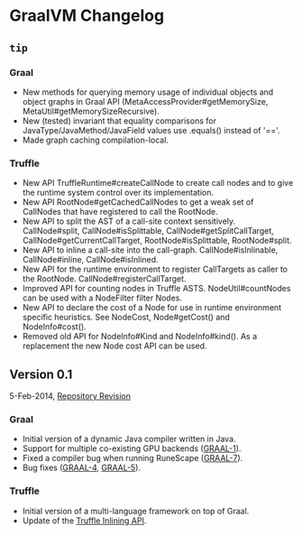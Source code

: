 # GraalVM Changelog

## `tip`
### Graal
* New methods for querying memory usage of individual objects and object graphs in Graal API (MetaAccessProvider#getMemorySize, MetaUtil#getMemorySizeRecursive).
* New (tested) invariant that equality comparisons for JavaType/JavaMethod/JavaField values use .equals() instead of '=='.
* Made graph caching compilation-local.

### Truffle
* New API TruffleRuntime#createCallNode to create call nodes and to give the runtime system control over its implementation.
* New API RootNode#getCachedCallNodes to get a weak set of CallNodes that have registered to call the RootNode.
* New API to split the AST of a call-site context sensitively. CallNode#split, CallNode#isSplittable, CallNode#getSplitCallTarget, CallNode#getCurrentCallTarget, RootNode#isSplittable, RootNode#split.
* New API to inline a call-site into the call-graph. CallNode#isInlinable, CallNode#inline, CallNode#isInlined.
* New API for the runtime environment to register CallTargets as caller to the RootNode. CallNode#registerCallTarget.
* Improved API for counting nodes in Truffle ASTS. NodeUtil#countNodes can be used with a NodeFilter filter Nodes.
* New API to declare the cost of a Node for use in runtime environment specific heuristics. See NodeCost, Node#getCost() and NodeInfo#cost().
* Removed old API for NodeInfo#Kind and NodeInfo#kind(). As a replacement the new Node cost API can be used.



## Version 0.1
5-Feb-2014, [Repository Revision](http://hg.openjdk.java.net/graal/graal/rev/b124e22eb772)

### Graal

* Initial version of a dynamic Java compiler written in Java.
* Support for multiple co-existing GPU backends ([GRAAL-1](https://bugs.openjdk.java.net/browse/GRAAL-1)).
* Fixed a compiler bug when running RuneScape ([GRAAL-7](https://bugs.openjdk.java.net/browse/GRAAL-7)).
* Bug fixes ([GRAAL-4](https://bugs.openjdk.java.net/browse/GRAAL-4), [GRAAL-5](https://bugs.openjdk.java.net/browse/GRAAL-5)).

### Truffle

* Initial version of a multi-language framework on top of Graal.
* Update of the [Truffle Inlining API](http://mail.openjdk.java.net/pipermail/graal-dev/2014-January/001516.html).

